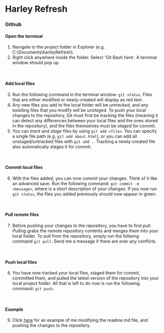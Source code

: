 Harley Refresh 
======================================================

### Github

#### Open the terminal
1. Navigate to the project folder in Explorer (e.g. C:\Documents\harleyRefresh).
2. Right click anywhere inside the folder. Select 'Git Bash here'. A terminal window should pop up.

<br>

#### Add local files
3. Run the following command in the terminal window: `git status`. Files that are either modified or newly-created will display as red text.
4. Any new files you add to the local folder will be *untracked*, and any exisiting files that you modify will be *unstaged*. To push your local changes to the repository, Git must first be tracking the files (meaning it can detect any differences between your local files and the ones stored in the repository), and the files themselves must be *staged* for commit. 
5. You can *track* and *stage* files by using `git add <file>`. You can specify a single file path (e.g. `git add about.html`), or you can add all unstaged/untracked files with `git add .`. Tracking a newly-created file also automatically stages it for commit.

<br>

#### Commit local files
6. With the files added, you can now *commit* your changes. Think of it like an advanced save. Run the following command: `git commit -m <message>`, where <message> is a short description of your changes. If you now run `git status`, the files you added previously should now appear in green.

<br>

#### Pull remote files
7. Before *pushing* your changes to the repository, you have to first *pull*. *Pulling* grabs the remote repository contents and merges them into your local folder. To pull from the repository, simply run the follwing command `git pull`. Send me a message if there are ever any conflicts.

<br>

#### Push local files
8. You have now tracked your local files, staged them for commit, committed them, and pulled the latest version of the repository into your local project folder. All that is left to do now is run the following command: `git push`. 

<br>

#### Example
9. Click [here](http://i.imgur.com/jdh38RF.png) for an example of me modifying the readme.md file, and pushing the changes to the repository.



